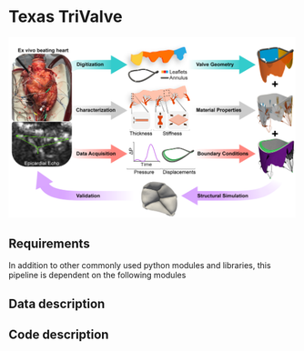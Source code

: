 # Texas TriValve
![alt text](./Images/Figure_Summary.png)

## Requirements
In addition to other commonly used python modules and libraries, this pipeline is dependent on the following modules

## Data description

## Code description
